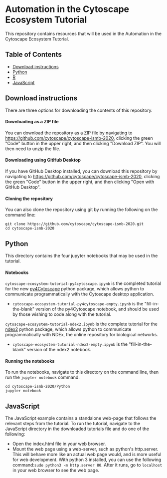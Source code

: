 # Automation in the Cytoscape Ecosystem Tutorial

This repository contains resources that will be used in the Automation in the Cytoscape Ecosystem Tutorial.

## Table of Contents

* [Download instructions](#download-instructions)
* [Python](#python)
* [R](https://cytoscape.org/cytoscape-automation/for-scripters/R/notebooks/Cytoscape-ecosystem-tutorial.nb.html)
* [JavaScript](#javascript)

## Download instructions

There are three options for downloading the contents of this repository.

#### Downloading as a ZIP file
You can download the repository as a ZIP file by navigating to https://github.com/cytoscape/cytoscape-ismb-2020, clicking the green "Code" button in the upper right, and then clicking "Download ZIP". You will then need to unzip the file.

#### Downloading using GitHub Desktop
If you have GitHub Desktop installed, you can download this repository by navigating to https://github.com/cytoscape/cytoscape-ismb-2020, clicking the green "Code" button in the upper right, and then clicking "Open with GitHub Desktop".

#### Cloning the repository
You can also clone the repository using git by running the following on the command line:
```
git clone https://github.com/cytoscape/cytoscape-ismb-2020.git
cd cytoscape-ismb-2020
```

## Python

This directory contains the four jupyter notebooks that may be used in the tutorial.

#### Notebooks

`cytoscape-ecosystem-tutorial-py4cytoscape.ipynb` is the completed tutorial for the new [py4Cytoscape](https://py4cytoscape.readthedocs.io/en/latest/) python package, which allows python to communicate programmatically with the Cytoscape desktop application. 
* `cytoscape-ecosystem-tutorial-py4cytoscape-empty.ipynb` is the "fill-in-the-blank" version of the py4Cytoscape notebook, and should be used by those wishing to code along with the tutorial.

`cytoscape-ecosystem-tutorial-ndex2.ipynb` is the complete tutorial for the [ndex2](https://ndex2.readthedocs.io/en/latest/) python package, which allows python to communicate programmatically with NDEx, the online repository for biological networks. 
* `cytoscape-ecosystem-tutorial-ndex2-empty.ipynb` is the "fill-in-the-blank" version of the ndex2 notebook.

#### Running the notebooks

To run the notebooks, navigate to this directory on the command line, then run the `jupyter notebook` command.
```
cd cytoscape-ismb-2020/Python
jupyter notebook
```

## JavaScript

The JavaScript example contains a standalone web-page that follows the relevant steps from the tutorial. To run the tutorial, navigate to the JavaScript directory in the downloaded tutorials file and do one of the following:

- Open the index.html file in your web browser.
- Mount the web page using a web-server, such as python's http.server. This will behave more like an actual web page would, and is more useful for web development. With python 3 installed, you can use the following command:`sudo python3 -m http.server 80`. After it runs, go to `localhost` in your web browser to see the web page.

 
